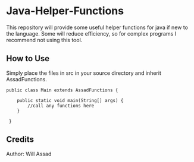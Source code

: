 # Java-Helper-Functions
This repository will provide some useful helper functions for java if new to the language. Some will reduce efficiency, so for complex programs I recommend not using this tool.


## How to Use

Simply place the files in src in your source directory and inherit AssadFunctions.
```
public class Main extends AssadFunctions {
    
    public static void main(String[] args) {
        //call any functions here
    }
    
 }
```

## Credits

Author: Will Assad
